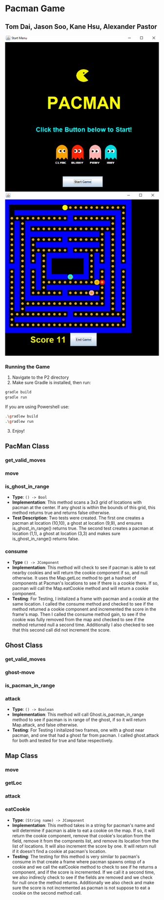 # Pacman Game

## Tom Dai, Jason Soo, Kane Hsu, Alexander Pastor

![alt](./Projects/P2/app/src/main/resources/start.png)
![alt](./Projects/P2/app/src/main/resources/game.png)
### Running the Game
1. Navigate to the P2 directory
2. Make sure Gradle is installed, then run:
```bash
gradle build
gradle run
```

If you are using Powershell use:
```bash
.\gradlew build
.\gradlew run
```
3. Enjoy!

## PacMan Class

### get_valid_moves

### move

### is_ghost_in_range
- **Type**: `() -> Bool`
- **Implementation**: This method scans a 3x3 grid of locations with pacman at the center. If any ghost is within the bounds of this grid, this method returns true and returns false otherwise.
- **Test Description**: Two tests were created. The first one creates a pacman at location (10,10), a ghost at location (9,9), and ensures is_ghost_in_range() returns true. The second test creates a pacman at location (1,1), a ghost at location (3,3) and makes sure is_ghost_in_range() returns false.

### consume
- **Type** `() -> JComponent`
- **Implementation**: This method will check to see if pacman is able to eat nearby cookies and will return the cookie component if so, and null otherwise. It uses the Map.getLoc method to get a hashset of components at Pacman's locations to see if there is a cookie there. If so, pacman will call the Map.eatCookie method and will return a cookie component.
- **Testing**: For Testing, I initalized a frame with pacman and a cookie at the same location. I called the consume method and checked to see if the method returned a cookie component and incremented the score in the frame's map. Then I called the consume method gain, to see if the cookie was fully removed from the map and checked to see if the method returned null a second time. Additionally I also checked to see that this second call did not increment the score. 

## Ghost Class

### get_valid_moves

### ghost-move

### is_pacman_in_range

### attack
- **Type**: `() -> Boolean` 
- **Implementation**: This method will call Ghost.is_pacman_in_range method to see if pacman is in range of the ghost, if so it will return Map.attack, and false otherwise.
- **Testing**: For Testing I initalized two frames, one with a ghost near pacman, and one that had a ghost far from pacman. I called ghost.attack for both and tested for true and false respectively.

## Map Class

### move

### getLoc

### attack

### eatCookie
- **Type**: `(String name) -> JComponent`
- **Implementation**: This method takes in a string for pacman's name and will determine if pacman is able to eat a cookie on the map. If so, it will return the cookie component, remove that cookie's location from the field, remove it from the compnents list, and remove its location from the list of locations. It will also increment the score by one. It will return null if it doesn't find a cookie at pacman's location.
- **Testing**: The testing for this method is very similar to pacman's consume in that create a frame where pacman spawns ontop of a cookie and we call the eatCookie method to check to see if he returns a component, and if the score is incremented. If we call it a second time, we also indirecly check to see if the fields are removed and we check for null once the method returns. Additionally we also check and make sure the score is not incremented as pacman is not suppose to eat a cookie on the second method call.
